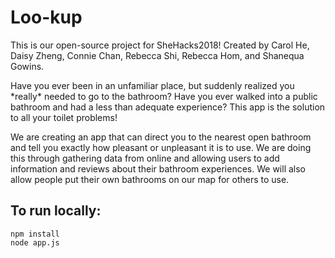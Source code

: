# Loo-kup
<p>This is our open-source project for SheHacks2018!
Created by Carol He, Daisy Zheng, Connie Chan, Rebecca Shi, Rebecca Hom, and Shanequa Gowins.</p>
<p>
Have you ever been in an unfamiliar place, but suddenly realized you *really* needed to go to the bathroom? Have you ever walked into a public bathroom and had a less than adequate experience? This app is the solution to all your toilet problems!</p>
<p>We are creating an app that can direct you to the nearest open bathroom and tell you exactly how pleasant or unpleasant it is to use. We are doing this through gathering data from online and allowing users to add information and reviews about their bathroom experiences. We will also allow people put their own bathrooms on our map for others to use.</p>

## To run locally:
<pre><code>npm install
node app.js
</code></pre>
